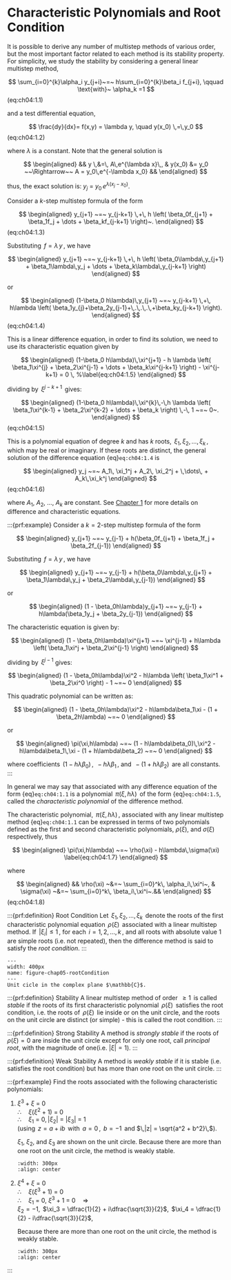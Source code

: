 # Characteristic Polynomials and Root Condition

It is possible to derive any number of multistep methods of various
order, but the most important factor related to each method is its
stability property. For simplicity, we study the stability by
considering a general linear multistep method,


$$
\sum_{i=0}^{k}\alpha_i y_{j+i}~=~ h\sum_{i=0}^{k}\beta_i f_{j+i}, \qquad
     \text{with}~ \alpha_k =1 
$$(eq:ch04:1.1) 

 and a test differential equation,


$$
\frac{dy}{dx}= f(x,y) = \lambda y, \quad
     y(x_0) \,=\,y_0
$$(eq:ch04:1.2)

where $\lambda$ is a constant. Note that the
general solution is 

$$
\begin{aligned}
    && y \,&=\, A\,e^{\lambda x}\,,
    & y(x_0) &= y_0 ~~\Rightarrow~~ A = y_0\,e^{-\lambda x_0} &&
\end{aligned}
$$

 thus, the exact solution is:
$\displaystyle{y_j ~=~ y_0\,e^{\lambda(x_j-x_0)}.}$

Consider a $k$-step multistep formula of the form 

$$
\begin{aligned}
    y_{j+1} ~=~ y_{j-k+1} \,+\, h \left(
        \beta_0f_{j+1} + \beta_1f_j + \dots + \beta_kf_{j-k+1}
    \right)~.
\end{aligned}
$$(eq:ch04:1.3)

Substituting $\,f=\lambda\,y\,$, we have


$$
\begin{aligned}
    y_{j+1} ~=~ y_{j-k+1} \,+\, h \left(
        \beta_0\lambda\,y_{j+1} + \beta_1\lambda\,y_j
        + \dots + \beta_k\lambda\,y_{j-k+1}
    \right)
\end{aligned}
$$

or 

$$
\begin{aligned}
    (1-\beta_0 h\lambda)\,y_{j+1} ~=~ y_{j-k+1} \,+\, h\lambda \left(
        \beta_1y_{j}+\beta_2y_{j-1}+\,.\,.\,.\,+\beta_ky_{j-k+1}
    \right).
\end{aligned}
$$(eq:ch04:1.4)

This is a linear difference equation, in order to find
its solution, we need to use its characteristic equation given by


$$
\begin{aligned}
    (1-\beta_0 h\lambda)\,\xi^{j+1} - h \lambda \left(
\beta_1\xi^{j} + \beta_2\xi^{j-1} + \dots + \beta_k\xi^{j-k+1}  
\right) - \xi^{j-k+1} = 0 \,
%\label{eq:ch04:1.5}
\end{aligned}
$$

 dividing by $\,\xi^{j-k+1}\,$ gives: 

$$
\begin{aligned}
(1-\beta_0 h\lambda)\,\xi^{k}\,-\,h \lambda \left(
\beta_1\xi^{k-1} + \beta_2\xi^{k-2} + \dots + \beta_k
\right) \,-\, 1 ~=~ 0~.
\end{aligned}
$$(eq:ch04:1.5)

This is a polynomial equation of degree $k$ and has $k$
roots, $\,\xi_1, \xi_2, \dots, \xi_k\,$, which may be real or imaginary.
If these roots are distinct, the general solution of the difference
equation {eq}`eq:ch04:1.4` is 

$$
\begin{aligned}
y_j ~=~ A_1\, \xi_1^j + A_2\, \xi_2^j + \,\dots\, + A_k\,\xi_k^j
\end{aligned}
$$(eq:ch04:1.6)

 where $A_1$, $A_2$, ..., $A_k$ are constant. See [Chapter 1](chap01:complexNumber)
for more details on difference and
characteristic equations.

:::{prf:example}
Consider a $k = 2$-step multistep formula of the form 

$$
\begin{aligned}
        y_{j+1} ~=~ y_{j-1} + h(\beta_0f_{j+1} + \beta_1f_j + \beta_2f_{j-1})    
\end{aligned}
$$

 Substituting $\,f = \lambda\,y\,$, we have


$$
\begin{aligned}
        y_{j+1} ~=~ y_{j-1} + h(\beta_0\lambda\,y_{j+1}
        + \beta_1\lambda\,y_j + \beta_2\lambda\,y_{j-1})    
\end{aligned}
$$

 or 

$$
\begin{aligned}
        (1 - \beta_0h\lambda)y_{j+1} ~=~ y_{j-1} + h\lambda(\beta_1y_j + \beta_2y_{j-1})    
\end{aligned}
$$

The characteristic equation is given by:

$$
\begin{aligned}
        (1 - \beta_0h\lambda)\xi^{j+1} ~=~ \xi^{j-1} + h\lambda \left(
            \beta_1\xi^j + \beta_2\xi^{j-1}
        \right)    
\end{aligned}
$$

 dividing by $\,\xi^{j-1}$ gives: 

$$
\begin{aligned}
        (1 - \beta_0h\lambda)\xi^2 - h\lambda \left(
            \beta_1\xi^1 + \beta_2\xi^0
        \right) - 1 ~=~ 0    
\end{aligned}
$$

 This quadratic polynomial can be written as:

$$
\begin{aligned}
        (1 - \beta_0h\lambda)\xi^2 - h\lambda\beta_1\xi - (1 + \beta_2h\lambda)
        ~=~ 0    
\end{aligned}
$$

 or 

$$
\begin{aligned}
        \pi(\xi,h\lambda) ~=~ (1 - h\lambda\beta_0)\,\xi^2
        - h\lambda\beta_1\,\xi - (1 + h\lambda\beta_2) ~=~ 0    
\end{aligned}
$$

 where coefficients $\,(1 - h\lambda\beta_0)\,$,
$\,-h\lambda\beta_1\,$, and $\,-(1 + h\lambda\beta_2)\,$ are all
constants.
:::

In general we may say that associated with any difference equation of
the form {eq}`eq:ch04:1.1` is a polynomial $\,\pi(\xi,h\lambda)\,$ of the
form {eq}`eq:ch04:1.5`, called the *characteristic polynomial* of the
difference method.

The characteristic polynomial, $\,\pi(\xi,h\lambda)\,$, associated with
any linear multistep method {eq}`eq:ch04:1.1` can be expressed in terms of two polynomials
defined as the first and second characteristic polynomials, $\rho(\xi)$,
and $\sigma(\xi)$ respectively, thus 

$$
\begin{aligned}
    \pi(\xi,h\lambda) ~=~ \rho(\xi) - h\lambda\,\sigma(\xi)
    \label{eq:ch04:1.7}
\end{aligned}
$$

 where 

$$
\begin{aligned}
    &&  \rho(\xi) ~&=~ \sum_{i=0}^k\, \alpha_i\,\xi^i~,
    & \sigma(\xi) ~&=~ \sum_{i=0}^k\, \beta_i\,\xi^i~.&&
\end{aligned}
$$(eq:ch04:1.8)



:::{prf:definition} Root Condition
Let $\,\xi_1,\xi_2,\dots,\xi_k\,$ denote the roots of the first
characteristic polynomial equation $\,\rho(\xi)\,$ associated with a
linear multistep method. If $\,|\xi_i|\leq1\,$, for each
$\,i=1,2,...,k\,$, and all roots with absolute value $1$ are simple
roots (i.e. not repeated), then the difference method is said to satisfy
the *root condition*.
:::

```{figure} /images/fig-chap05-C4M39F1.svg
---
width: 400px
name: figure-chap05-rootCondition
---
Unit cicle in the complex plane $\mathbb{C}$.
```

:::{prf:definition} Stability
A linear multistep method of order $\,\geq1\,$ is called *stable* if the
roots of its first characteristic polynomial $\,\rho(\xi)\,$ satisfies
the root condition, i.e. the roots of $\,\rho(\xi)\,$ lie inside or on
the unit circle, and the roots on the unit circle are distinct (or
simple) - this is called the root condition.
:::

:::{prf:definition} Strong Stability
A method is *strongly stable* if the roots of $\rho(\xi) = 0$ are inside
the unit circle except for only one root, call *principal root*, with
the magnitude of one(i.e. $|\xi| = 1$).
:::

:::{prf:definition} Weak Stability
A method is *weakly stable* if it is stable (i.e. satisfies the root
condition) but has more than one root on the unit circle.
:::

:::{prf:example}
Find the roots associated with the following characteristic polynomials:

1.  $\xi^3 + \xi ~=~ 0$\
    $\therefore\quad \xi(\xi^2 + 1) ~=~ 0$\
    $\therefore\quad \xi_1 ~=~ 0,\, |\xi_2| ~=~ |\xi_3| ~=~ 1$\
    (using $\,z = a + ib\,$ with $\,a = 0\,$, $\,b = -1\,$ and
    $\,|z| = \sqrt{a^2 + b^2}\,$).

    $\xi_1$, $\xi_2$, and $\xi_3$ are shown on the unit circle. Because
    there are more than one root on the unit circle, the method is
    weakly stable.

    ```{image}  /images/fig-chap05-C4M39F2.svg    
    :width: 300px
    :align: center
    ```

2.  $\xi^4 + \xi ~=~ 0$\
    $\therefore\quad \xi(\xi^3 + 1) ~=~ 0$\
    $\therefore\quad \xi_1 ~=~ 0,\ \xi{^3} + 1 ~=~ 0 \quad \Rightarrow$\
    $\xi_2 = -1$,  $\xi_3 = \dfrac{1}{2} + i\dfrac{\sqrt{3}}{2}$, 
    $\xi_4 = \dfrac{1}{2} - i\dfrac{\sqrt{3}}{2}$,

    Because there are more than one root on the unit circle, the method
    is weakly stable.

    ```{image}  /images/fig-chap05-C4M39F3.svg    
    :width: 300px
    :align: center
    ```
:::
